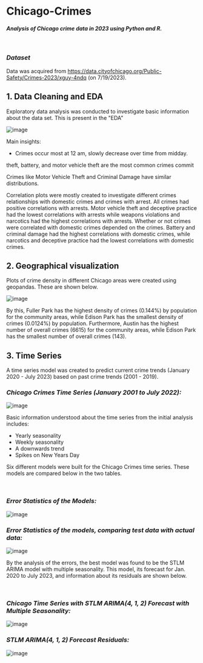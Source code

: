 # Chicago-Crimes
#### *Analysis of Chicago crime data in 2023 using Python and R.*
&nbsp;
### *Dataset*
Data was acquired from https://data.cityofchicago.org/Public-Safety/Crimes-2023/xguy-4ndq (on 7/19/2023).

## 1. Data Cleaning and EDA
Exploratory data analysis was conducted to investigate basic information about the data set. This is present in the "EDA" 


![image](https://github.com/krtfesm/Chicago-Crimes/assets/110089197/50991c9e-9645-4898-8dbf-86adcdb3d663)


Main insights: 
* Crimes occur most at 12 am, slowly decrease over time from midday.

theft, battery, and motor vehicle theft are the most common crimes commit

Crimes like Motor Vehicle Theft and Criminal Damage have similar distributions.

Correlation plots were mostly created to investigate different crimes relationships with domestic crimes and
crimes with arrest.
All crimes had positive correlations with arrests. Motor vehicle theft and deceptive practice had the lowest
correlations with arrests while weapons violations and narcotics had the highest correlations with arrests.
Whether or not crimes were correlated with domestic crimes depended on the crimes. Battery and criminal
damage had the highest correlations with domestic crimes, while narcotics and deceptive practice had the
lowest correlations with domestic crimes.

## 2. Geographical visualization

Plots of crime density in different Chicago areas were created using geopandas. These are shown below. 

![image](https://github.com/krtfesm/Chicago-Crimes/assets/110089197/678190d7-c957-47f1-b6a3-b9cda42e2f88)

By this, Fuller Park has the highest density of crimes (0.144%) by population for the community areas, while Edison Park has the smallest density of crimes (0.0124%) by population.
Furthermore, Austin has the highest number of overall crimes (6615) for the community areas, while Edison Park has the smallest number of overall crimes (143).


## 3. Time Series

A time series model was created to predict current crime trends (January 2020 - July 2023) based on past crime trends (2001 - 2019).

### *Chicago Crimes Time Series (January 2001 to July 2022):*
![image](https://github.com/krtfesm/Chicago-Crimes/assets/110089197/f7ed8f81-2467-42cc-9541-e52ebcfcfde4)


Basic information understood about the time series from the initial analysis includes:
* Yearly seasonality
* Weekly seasonality
* A downwards trend
* Spikes on New Years Day
  

Six different models were built for the Chicago Crimes time series. These models are compared below in the two tables.

&nbsp;

### *Error Statistics of the Models:*
![image](https://github.com/krtfesm/Chicago-Crimes/assets/110089197/2ad6dbd3-d4a5-48cb-9e83-654e2abc9087)


### *Error Statistics of the models, comparing test data with actual data:*
![image](https://github.com/krtfesm/Chicago-Crimes/assets/110089197/94b82e83-c6b1-4f20-b29d-f5262bd12f6e)


By the analysis of the errors, the best model was found to be the STLM ARIMA model with multiple seasonality. 
This model, its forecast for Jan. 2020 to July 2023, and information about its residuals are shown below.

&nbsp;


### *Chicago Time Series with STLM ARIMA(4, 1, 2) Forecast with Multiple Seasonality:*
![image](https://github.com/krtfesm/Chicago-Crimes/assets/110089197/dc6043a5-be82-4874-91c3-7c2155693733)


### *STLM ARIMA(4, 1, 2) Forecast Residuals:* 
![image](https://github.com/krtfesm/Chicago-Crimes/assets/110089197/56ebb78e-d9ad-4d16-8d9d-530d22991833)






